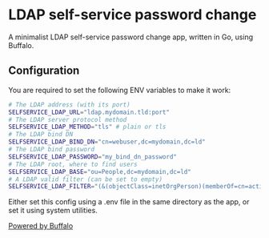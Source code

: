 # LDAP self-service password change

A minimalist LDAP self-service password change app, written in Go, using Buffalo.

## Configuration
You are required to set the following ENV variables to make it work:

```bash
# The LDAP address (with its port)
SELFSERVICE_LDAP_URL="ldap.mydomain.tld:port"
# The LDAP server protocol method
SELFSERVICE_LDAP_METHOD="tls" # plain or tls
# The LDAP bind DN
SELFSERVICE_LDAP_BIND_DN="cn=webuser,dc=mydomain,dc=ld"
# The LDAP bind password
SELFSERVICE_LDAP_PASSWORD="my_bind_dn_password"
# The LDAP root, where to find users
SELFSERVICE_LDAP_BASE="ou=People,dc=mydomain,dc=ld"
# A LDAP valid filter (can be set to empty)
SELFSERVICE_LDAP_FILTER="(&(objectClass=inetOrgPerson)(memberOf=cn=active,ou=Groups,dc=mydomain,dc=ld))"
```

Either set this config using a .env file in the same directory as the app, or set it using system utilities.

[Powered by Buffalo](http://gobuffalo.io)
